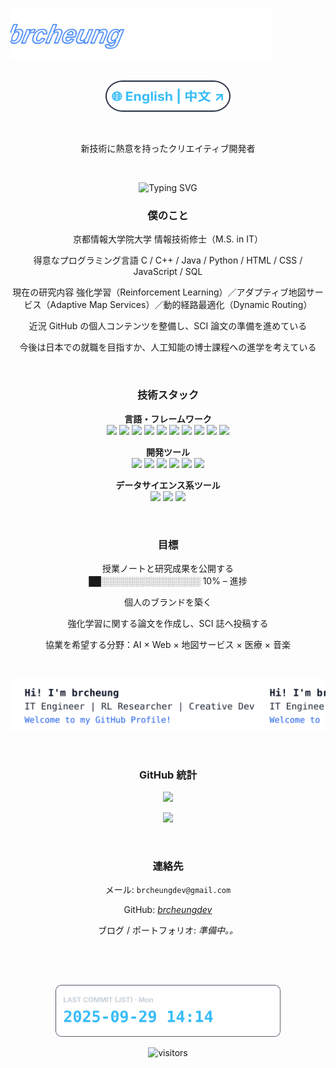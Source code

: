 <p align="left">
  <img src="./assets/logo-moving.svg" alt="brcheung logo" width="420">
</p>
<h2></h2>
<p align="center">
  <a href="README.md"><img src="assets/enbutton.svg?v=1" alt="English" height="50" Width="200"></a>
</p>
<br>
<p align="center">新技術に熱意を持ったクリエイティブ開発者</p>
<br>
<p align="center"> <img src="https://readme-typing-svg.demolab.com?center=true&vCenter=true&multiline=true&width=900&height=150&font=Fira+Code&size=28&duration=1500&pause=500&repeat=false&lines=Hi+there+I'm+brcheung;IT+Engineer+%7C+RL+Researcher+%7C+Creative+Dev;Welcome+to+my+GitHub+Profile!" alt="Typing SVG" /> </p>


<h3 align="center"> 僕のこと </h3>

<p align="center">
 京都情報大学院大学 情報技術修士（M.S. in IT）<br>
</p>
<p align="center">
  得意なプログラミング言語    C / C++ / Java / Python / HTML / CSS / JavaScript / SQL<br>
</p>
<p align="center">
  現在の研究内容    強化学習（Reinforcement Learning）／アダプティブ地図サービス（Adaptive Map Services）／動的経路最適化（Dynamic Routing）<br>
</p>
<p align="center">
  近況    GitHub の個人コンテンツを整備し、SCI 論文の準備を進めている<br>
</p>
<p align="center">
  今後は日本での就職を目指すか、人工知能の博士課程への進学を考えている
</p>
<br>


<h3 align="center"> 技術スタック </h3>

<p align="center">
<b> 言語・フレームワーク </b><br>

<img src="https://img.shields.io/badge/-C-A8B9CC?logo=c&logoColor=white"/>
<img src="https://img.shields.io/badge/-C++-00599C?logo=c%2B%2B&logoColor=white"/>
<img src="https://img.shields.io/badge/-Java-007396?logo=java&logoColor=white"/>
<img src="https://img.shields.io/badge/-Python-3776AB?logo=python&logoColor=white"/>
<img src="https://img.shields.io/badge/-JavaScript-F7DF1E?logo=javascript&logoColor=black"/>
<img src="https://img.shields.io/badge/-PHP-777BB4?logo=php&logoColor=white"/>
<img src="https://img.shields.io/badge/-HTML5-E34F26?logo=html5&logoColor=white"/>
<img src="https://img.shields.io/badge/-CSS3-1572B6?logo=css3&logoColor=white"/>
<img src="https://img.shields.io/badge/-jQuery-0769AD?logo=jquery&logoColor=white"/>
<img src="https://img.shields.io/badge/-SQL-003B57?logo=mysql&logoColor=white"/>
</p>

<p align="center">
<b> 開発ツール </b><br>
<img src="https://img.shields.io/badge/-VSCode-007ACC?logo=visual-studio-code&logoColor=white"/>
<img src="https://img.shields.io/badge/-Visual%20Studio-5C2D91?logo=visual-studio&logoColor=white"/>
<img src="https://img.shields.io/badge/-Eclipse-2C2255?logo=eclipseide&logoColor=white"/>
<img src="https://img.shields.io/badge/-XAMPP-FB7A24?logo=xampp&logoColor=white"/>
<img src="https://img.shields.io/badge/-Git-F05032?logo=git&logoColor=white"/>
<img src="https://img.shields.io/badge/-MySQL-4479A1?logo=mysql&logoColor=white"/>
</p>

<p align="center">
<b> データサイエンス系ツール </b><br>
<img src="https://img.shields.io/badge/-Anaconda-44A833?logo=anaconda&logoColor=white"/>
<img src="https://img.shields.io/badge/-Jupyter-F37626?logo=jupyter&logoColor=white"/>
<img src="https://img.shields.io/badge/-Colab-F9AB00?logo=googlecolab&logoColor=black"/>
</p>


<br>
<h3 align="center"> 目標 </h3>

<p align="center">
 授業ノートと研究成果を公開する<br>
██░░░░░░░░░░░░░░░░ 10% – 進捗<br>
</p>
<p align="center">
 個人のブランドを築く<br>
</p>
<p align="center">
 強化学習に関する論文を作成し、SCI 誌へ投稿する<br>
</p>
<p align="center">
 協業を希望する分野：AI × Web × 地図サービス × 医療 × 音楽
</p>

<br>
<p align="center">
  <img src="assets/assets/text-moving.svg?v=1" alt="Moving Logo" width="900">
</p>

<br>
<h3 align="center"> GitHub 統計</h3>
<p align="center">
  <img src="https://github-readme-stats.vercel.app/api?username=brcheungdev&show_icons=true&theme=transparent&bg_color=00000000&hide_border=false&border_color=263043&border_radius=12&title_color=E6EDF3&text_color=C9D1D9&icon_color=36BCF7&card_width=500&locale=ja&v=9" />
</p>

<p align="center">
  <img src="https://github-readme-stats.vercel.app/api/top-langs/?username=brcheungdev&layout=compact&theme=transparent&bg_color=00000000&hide_border=false&border_color=263043&border_radius=12&title_color=E6EDF3&text_color=C9D1D9&card_width=500&langs_count=8&locale=ja&v=9" />
</p>



<br>
<h3 align="center">連絡先</h3>
<p align="center">
 メール: <code>brcheungdev@gmail.com</code>
</p>
<p align="center">
 GitHub: <a href="https://github.com/brcheungdev"><em>brcheungdev    </em></a>
</p>
<p align="center">
 ブログ / ポートフォリオ: <i>準備中。。</i>
</p>
<br><br>

<h2></h2>
<p align="center">
<img src="assets/last-commit.svg?v=20250927-235612" width="360" alt="Last Commit (JST)">
</p>

<p align="center">
  <img src="https://komarev.com/ghpvc/?username=brcheungdev&label=Profile+Views&color=blue&style=flat" alt="visitors"/>
</p>
